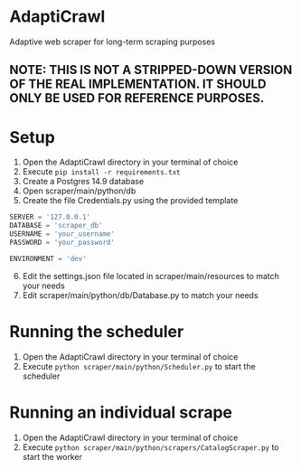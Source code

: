 # AdaptiCrawl
Adaptive web scraper for long-term scraping purposes

## NOTE: THIS IS NOT A STRIPPED-DOWN VERSION OF THE REAL IMPLEMENTATION. IT SHOULD ONLY BE USED FOR REFERENCE PURPOSES.

# Setup
1. Open the AdaptiCrawl directory in your terminal of choice
2. Execute ```pip install -r requirements.txt```
3. Create a Postgres 14.9 database
4. Open scraper/main/python/db
5. Create the file Credentials.py using the provided template
```python
SERVER = '127.0.0.1'
DATABASE = 'scraper_db'
USERNAME = 'your_username'
PASSWORD = 'your_password'

ENVIRONMENT = 'dev'
```
6. Edit the settings.json file located in scraper/main/resources to match your needs
7. Edit scraper/main/python/db/Database.py to match your needs

# Running the scheduler
1. Open the AdaptiCrawl directory in your terminal of choice
2. Execute ```python scraper/main/python/Scheduler.py``` to start the scheduler 

# Running an individual scrape
1. Open the AdaptiCrawl directory in your terminal of choice
2. Execute ```python scraper/main/python/scrapers/CatalogScraper.py``` to start the worker
